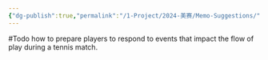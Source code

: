 ```yaml
---
{"dg-publish":true,"permalink":"/1-Project/2024-美赛/Memo-Suggestions/"}
---
```


#Todo 
how to prepare players to respond to events that impact the flow of 
play during a tennis match.
